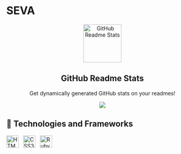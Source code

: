 # SEVA
<p align="center">
 <img width="100px" src="https://res.cloudinary.com/anuraghazra/image/upload/v1594908242/logo_ccswme.svg" align="center" alt="GitHub Readme Stats" />
 <h2 align="center">GitHub Readme Stats</h2>
 <p align="center">Get dynamically generated GitHub stats on your readmes!</p>
</p>
<p align="center">
  <img src="https://img.shields.io/badge/Supported%20by-VS%20Code%20Power%20User%20%E2%86%92-gray.svg?colorA=655BE1&colorB=4F44D6&style=for-the-badge"/>
</p>

## 🌱 Technologies and Frameworks
<p>
    <!-- HTML5 -->
    <img src="https://img.shields.io/badge/HTML5-e34f26?flat=plastic&logo=html5&logoColor=black" height="32" alt="HTML5" />
    &nbsp;
    <!-- CSS3 -->
    <img src="https://img.shields.io/badge/CSS3-1572b6?flat=plastic&logo=css3&logoColor=white" height="32" alt="CSS3" />
    &nbsp;
    <!-- Ruby on Rails -->
    <img src="https://img.shields.io/badge/Ruby%20on%20Rails-cc0000?flat=plastic&logo=ruby%20on%20rails&logoColor=white" height="32" alt="Ruby on Rails" />
    &nbsp;
</p>
